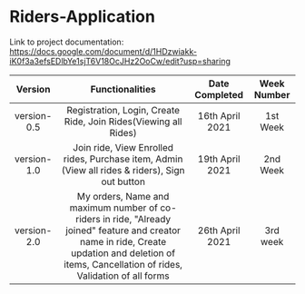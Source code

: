 # Riders-Application

Link to project documentation: https://docs.google.com/document/d/1HDzwiakk-iK0f3a3efsEDlbYe1sjT6V18OcJHz2OoCw/edit?usp=sharing

| Version | Functionalities | Date Completed | Week Number |
| :---: | :---: | :---: | :---: | 
| version-0.5 | Registration, Login, Create Ride, Join Rides(Viewing all Rides) | 16th April 2021| 1st Week |
| version-1.0 | Join ride, View Enrolled rides, Purchase item, Admin (View all rides & riders), Sign out button | 19th April 2021| 2nd Week |
| version-2.0 | My orders, Name and  maximum number of co-riders in ride, "Already joined" feature and creator name in ride, Create updation and deletion of items, Cancellation of rides, Validation of all forms | 26th April 2021| 3rd week |
